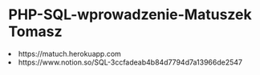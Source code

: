 # PHP-SQL-wprowadzenie-Matuszek Tomasz
<li>https://matuch.herokuapp.com</li>
<li>https://www.notion.so/SQL-3ccfadeab4b84d7794d7a13966de2547</li>
